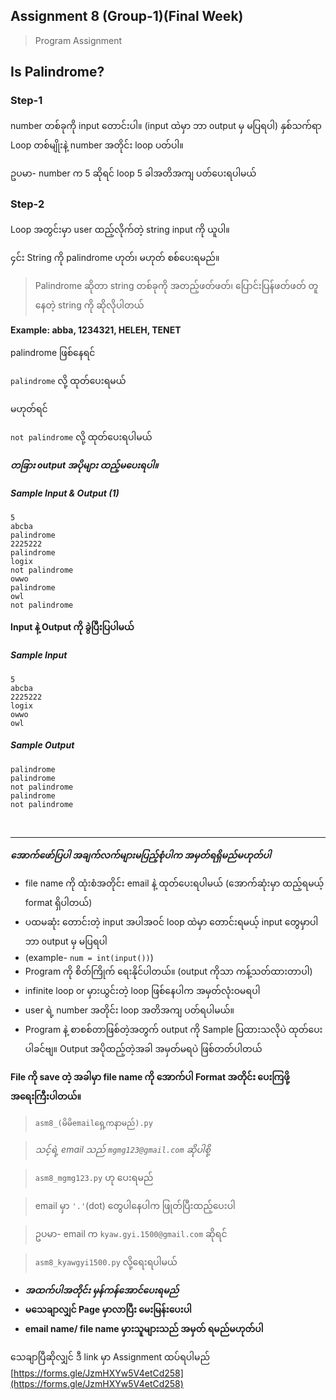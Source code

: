 ## Assignment 8 (Group-1)(Final Week)

> Program Assignment

## Is Palindrome?

### Step-1

number တစ်ခုကို input တောင်းပါ။ (input ထဲမှာ ဘာ output မှ မပြရပါ)
နှစ်သက်ရာ Loop တစ်မျိုးနဲ့ number အတိုင်း loop ပတ်ပါ။

ဥပမာ- number က 5 ဆိုရင် loop 5 ခါအတိအကျ ပတ်ပေးရပါမယ်

### Step-2

Loop အတွင်းမှာ user ထည့်လိုက်တဲ့ string input ကို ယူပါ။

၄င်း String ကို palindrome ဟုတ်၊ မဟုတ် စစ်ပေးရမည်။

> Palindrome ဆိုတာ string တစ်ခုကို အတည့်ဖတ်ဖတ်၊ ပြောင်းပြန်ဖတ်ဖတ် တူနေတဲ့ string ကို ဆိုလိုပါတယ်

**Example: abba, 1234321, HELEH, TENET**

palindrome ဖြစ်နေရင် 

```palindrome``` လို့ ထုတ်ပေးရမယ်

မဟုတ်ရင်

```not palindrome``` လို့ ထုတ်ပေးရပါမယ်

***တခြား output အပိုများ ထည့်မပေးရပါ။***

##### Sample Input & Output (1)
```
5
abcba
palindrome
2225222
palindrome
logix
not palindrome
owwo
palindrome
owl
not palindrome
```

**Input နဲ့ Output ကို ခွဲပြီးပြပါမယ်**

##### Sample Input
```
5
abcba
2225222
logix
owwo
owl
```

##### Sample Output
```
palindrome
palindrome
not palindrome
palindrome
not palindrome
```

<br>
<hr>

***အောက်ဖော်ပြပါ အချက်လက်များမပြည့်စုံပါက အမှတ်ရရှိမည်မဟုတ်ပါ***

* file name ကို ထုံးစံအတိုင်း email နဲ့ ထုတ်ပေးရပါမယ် (အောက်ဆုံးမှာ ထည့်ရမယ့် format ရှိပါတယ်)
* ပထမဆုံး တောင်းတဲ့ input အပါအဝင် loop ထဲမှာ တောင်းရမယ့် input တွေမှာပါ ဘာ output မှ မပြရပါ
* (example- ```num = int(input())```)
* Program ကို စိတ်ကြိုက် ရေးနိုင်ပါတယ်။ (output ကိုသာ ကန့်သတ်ထားတာပါ)
* infinite loop or မှားယွင်းတဲ့ loop ဖြစ်နေပါက အမှတ်လုံးဝမရပါ
* user ရဲ့ number အတိုင်း loop အတိအကျ ပတ်ရပါမယ်။
* Program နဲ့ စာစစ်တာဖြစ်တဲ့အတွက် output ကို Sample ပြထားသလိုပဲ ထုတ်ပေးပါခင်ဗျ။ Output အပိုထည့်တဲ့အခါ အမှတ်မရပဲ ဖြစ်တတ်ပါတယ်

**File ကို save တဲ့ အခါမှာ file name ကို အောက်ပါ Format အတိုင်း ပေးကြဖို့ အရေးကြီးပါတယ်။**

> ```asm8_(မိမိemailရှေ့ကနာမည်).py```

> *သင့်ရဲ့ email သည် ```mgmg123@gmail.com``` ဆိုပါစို့*

> ```asm8_mgmg123.py``` ဟု ပေးရမည်

> email မှာ ```'.'```(dot) တွေပါနေပါက ဖြုတ်ပြီးထည့်ပေးပါ

> ဥပမာ- email က ```kyaw.gyi.1500@gmail.com``` ဆိုရင်

> ```asm8_kyawgyi1500.py``` လို့ရေးရပါမယ်


* ***အထက်ပါအတိုင်း မှန်ကန်အောင်ပေးရမည်***
* **မသေချာလျှင် Page မှာလာပြီး မေးမြန်းပေးပါ**
* **email name/ file name မှားသူများသည် အမှတ် ရမည်မဟုတ်ပါ**

သေချာပြီဆိုလျှင် ဒီ link မှာ Assignment ထပ်ရပါမည်
[https://forms.gle/JzmHXYw5V4etCd258](https://forms.gle/JzmHXYw5V4etCd258)